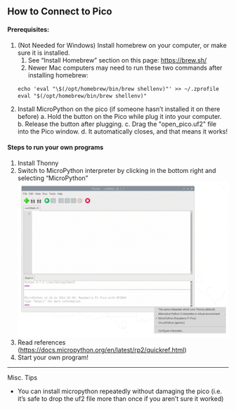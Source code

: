 ## How to Connect to Pico


#### Prerequisites:
1.	(Not Needed for Windows) Install homebrew on your computer, or make sure it is installed.
    1. 	See “Install Homebrew” section on this page: https://brew.sh/ 
    2.	Newer Mac computers may need to run these two commands after installing homebrew:
    ```
    echo 'eval "\$(/opt/homebrew/bin/brew shellenv)"' >> ~/.zprofile
    eval "$(/opt/homebrew/bin/brew shellenv)"
    ```
2.	Install MicroPython on the pico (if someone hasn’t installed it on there before)
a.	Hold the button on the Pico while plug it into your computer.
b. Release the button after plugging.
c. Drag the "open_pico.uf2" file into the Pico window.
d. It automatically closes, and that means it works!

#### Steps to run your own programs
1.	Install Thonny
2.	Switch to MicroPython interpreter by clicking in the bottom right and selecting “MicroPython”
![Select "MicroPython" at the bottom right in the Thonny window](image.png)
3. Read references (https://docs.micropython.org/en/latest/rp2/quickref.html)
4. Start your own program!

---

Misc. Tips
-	You can install micropython repeatedly without damaging the pico (i.e. it’s safe to drop the uf2 file more than once if you aren’t sure it worked)
